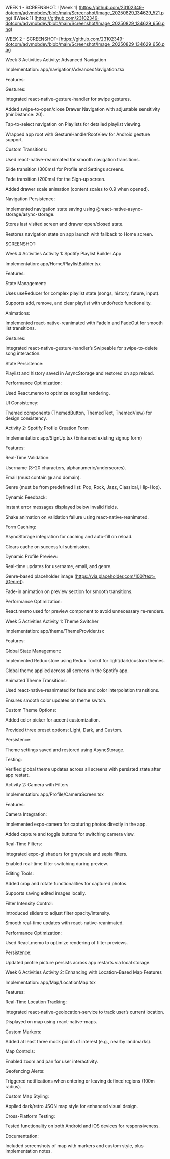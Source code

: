 WEEK 1 - SCREENSHOT:
![Week 1] (https://github.com/23102349-dotcom/advmobdev/blob/main/Screenshot/Image_20250829_134629_521.png)
![Week 1] (https://github.com/23102349-dotcom/advmobdev/blob/main/Screenshot/Image_20250829_134629_656.png)

WEEK 2 -  SCREENSHOT:
[[https://github.com/23102349-dotcom/advmobdev/blob/main/Screenshot/Image_20250829_134629_656.png
](https://github.com/23102349-dotcom/advmobdev/blob/main/Screenshot/ca61db9f-9cf2-4dcd-bd01-b43f00a2f831.jpg)

Week 3 Activities
Activity: Advanced Navigation

Implementation: app/navigation/AdvancedNavigation.tsx

Features:

Gestures:

Integrated react-native-gesture-handler for swipe gestures.

Added swipe-to-open/close Drawer Navigation with adjustable sensitivity (minDistance: 20).

Tap-to-select navigation on Playlists for detailed playlist viewing.

Wrapped app root with GestureHandlerRootView for Android gesture support.

Custom Transitions:

Used react-native-reanimated for smooth navigation transitions.

Slide transition (300ms) for Profile and Settings screens.

Fade transition (200ms) for the Sign-up screen.

Added drawer scale animation (content scales to 0.9 when opened).

Navigation Persistence:

Implemented navigation state saving using @react-native-async-storage/async-storage.

Stores last visited screen and drawer open/closed state.

Restores navigation state on app launch with fallback to Home screen.

SCREENSHOT:


Week 4 Activities
Activity 1: Spotify Playlist Builder App

Implementation: app/Home/PlaylistBuilder.tsx

Features:

State Management:

Uses useReducer for complex playlist state (songs, history, future, input).

Supports add, remove, and clear playlist with undo/redo functionality.

Animations:

Implemented react-native-reanimated with FadeIn and FadeOut for smooth list transitions.

Gestures:

Integrated react-native-gesture-handler’s Swipeable for swipe-to-delete song interaction.

State Persistence:

Playlist and history saved in AsyncStorage and restored on app reload.

Performance Optimization:

Used React.memo to optimize song list rendering.

UI Consistency:

Themed components (ThemedButton, ThemedText, ThemedView) for design consistency.

Activity 2: Spotify Profile Creation Form

Implementation: app/SignUp.tsx (Enhanced existing signup form)

Features:

Real-Time Validation:

Username (3–20 characters, alphanumeric/underscores).

Email (must contain @ and domain).

Genre (must be from predefined list: Pop, Rock, Jazz, Classical, Hip-Hop).

Dynamic Feedback:

Instant error messages displayed below invalid fields.

Shake animation on validation failure using react-native-reanimated.

Form Caching:

AsyncStorage integration for caching and auto-fill on reload.

Clears cache on successful submission.

Dynamic Profile Preview:

Real-time updates for username, email, and genre.

Genre-based placeholder image (https://via.placeholder.com/100?text=[Genre]).

Fade-in animation on preview section for smooth transitions.

Performance Optimization:

React.memo used for preview component to avoid unnecessary re-renders.

Week 5 Activities
Activity 1: Theme Switcher

Implementation: app/theme/ThemeProvider.tsx

Features:

Global State Management:

Implemented Redux store using Redux Toolkit for light/dark/custom themes.

Global theme applied across all screens in the Spotify app.

Animated Theme Transitions:

Used react-native-reanimated for fade and color interpolation transitions.

Ensures smooth color updates on theme switch.

Custom Theme Options:

Added color picker for accent customization.

Provided three preset options: Light, Dark, and Custom.

Persistence:

Theme settings saved and restored using AsyncStorage.

Testing:

Verified global theme updates across all screens with persisted state after app restart.

Activity 2: Camera with Filters

Implementation: app/Profile/CameraScreen.tsx

Features:

Camera Integration:

Implemented expo-camera for capturing photos directly in the app.

Added capture and toggle buttons for switching camera view.

Real-Time Filters:

Integrated expo-gl shaders for grayscale and sepia filters.

Enabled real-time filter switching during preview.

Editing Tools:

Added crop and rotate functionalities for captured photos.

Supports saving edited images locally.

Filter Intensity Control:

Introduced sliders to adjust filter opacity/intensity.

Smooth real-time updates with react-native-reanimated.

Performance Optimization:

Used React.memo to optimize rendering of filter previews.

Persistence:

Updated profile picture persists across app restarts via local storage.

Week 6 Activities
Activity 2: Enhancing with Location-Based Map Features

Implementation: app/Map/LocationMap.tsx

Features:

Real-Time Location Tracking:

Integrated react-native-geolocation-service to track user’s current location.

Displayed on map using react-native-maps.

Custom Markers:

Added at least three mock points of interest (e.g., nearby landmarks).

Map Controls:

Enabled zoom and pan for user interactivity.

Geofencing Alerts:

Triggered notifications when entering or leaving defined regions (100m radius).

Custom Map Styling:

Applied dark/retro JSON map style for enhanced visual design.

Cross-Platform Testing:

Tested functionality on both Android and iOS devices for responsiveness.

Documentation:

Included screenshots of map with markers and custom style, plus implementation notes.
